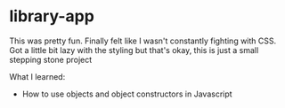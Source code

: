# library-app

This was pretty fun. Finally felt like I wasn't constantly fighting with CSS. Got a little bit lazy with the styling but that's okay, this is just a small stepping stone project

What I learned:
- How to use objects and object constructors in Javascript

